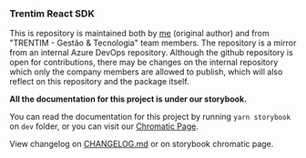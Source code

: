 ### Trentim React SDK

This is repository is maintained both by [me](https://github.com/BrunoAlmeidaKotesky) (original author) and from "TRENTIM - Gestão & Tecnologia" team members. The repository is a mirror from an internal Azure DevOps repository.
Although the github repository is open for contributions, there may be changes on the internal repository which only the company members are allowed to publish, which will also reflect on this repository and the package itself.

__All the documentation for this project is under our storybook.__

You can read the documentation for this project by running `yarn storybook` on `dev` folder, or you can visit our [Chromatic Page](https://master--62600c9a80c174003abceae6.chromatic.com/?path=/docs/introduction--page).

View changelog on [CHANGELOG.md](./storybook/changelog.md) or on storybook chromatic page.
